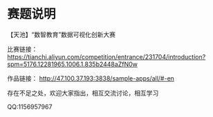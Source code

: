 # 赛题说明
【天池】“数智教育”数据可视化创新大赛

比赛链接：https://tianchi.aliyun.com/competition/entrance/231704/introduction?spm=5176.12281965.1006.1.835b2448aZfN0w

作品链接： http://47.100.37.193:3838/sample-apps/all/#-en

存在不足之处，欢迎大家指出，相互交流讨论，相互学习

QQ:1156957967
